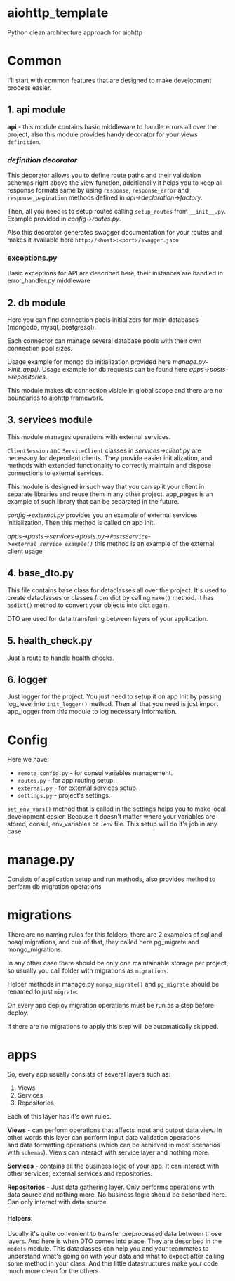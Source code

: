 # aiohttp_template

Python clean architecture approach for aiohttp

# Common
I'll start with common features that are designed to make development process easier.

## 1. api module
**api** - this module contains basic middleware to handle errors all over the project,
also this module provides handy decorator for your views `definition`. 

### _definition decorator_

This decorator allows you to define route paths and their validation schemas 
right above the view function, additionally it helps you to keep all response formats same 
by using `response`, `response_error` and `response_pagination` methods defined 
in _api->declaration->factory_.

Then, all you need is to setup routes calling `setup_routes` from `__init__.py`. 
Example provided in _config->routes.py_.

Also this decorator generates swagger documentation for your routes and makes it available 
here `http://<host>:<port>/swagger.json`

### exceptions.py
Basic exceptions for API are described here, their instances are handled in error_handler.py middleware

## 2. db module

Here you can find connection pools initializers for main databases 
(mongodb, mysql, postgresql).

Each connector can manage several database pools with their own connection pool sizes.

Usage example for mongo db initialization provided here _manage.py->init_app()_.
Usage example for db requests can be found here _apps->posts->repositories_.

This module makes db connection visible in global scope and there are no boundaries 
to aiohttp framework.

## 3. services module
This module manages operations with external services.

`ClientSession` and `ServiceClient` classes in _services->client.py_ are necessary 
for dependent clients. They provide easier initialization, and methods with extended 
functionality to correctly maintain and dispose connections to external services.

This module is designed in such way that you can split your client in separate libraries 
and reuse them in any other project. app_pages is an example of such library that can 
be separated in the future.

_config->external.py_ provides you an example of external services initialization. 
Then this method is called on app init.

_apps->posts->services->posts.py->`PostsService`->`external_service_example()`_ 
this method is an example of the external client usage

## 4. base_dto.py

This file contains base class for dataclasses all over the project. 
It's used to create dataclasses or classes from dict by calling `make()` method.
It has `asdict()` method to convert your objects into dict again.

DTO are used for data transfering between layers of your application.

## 5. health_check.py

Just a route to handle health checks.

## 6. logger

Just logger for the project. You just need to setup it on app init by passing log_level into
`init_logger()` method. Then all that you need is just import app_logger from this 
module to log necessary information.

# Config

Here we have: 
* `remote_config.py` - for consul variables management.
* `routes.py` - for app routing setup.
* `external.py` - for external services setup.
* `settings.py` - project's settings.

`set_env_vars()` method that is called in the settings helps you to make local development
 easier. Because it doesn't matter where your variables are stored, consul, env_variables or `.env` file.
 This setup will do it's job in any case.

# manage.py

Consists of application setup and run methods, also provides method to perform 
db migration operations

# migrations

There are no naming rules for this folders, there are 2 examples of sql 
and nosql migrations, and cuz of that, they called here pg_migrate and mongo_migrations.

In any other case there should be only one maintainable storage per project, 
so usually you call folder with migrations as `migrations`.  

Helper methods in manage.py `mongo_migrate()` and `pg_migrate` 
should be renamed to just `migrate`.

On every app deploy migration operations must be run as a step before deploy.

If there are no migrations to apply this step will be automatically skipped.


# apps

So, every app usually consists of several layers such as:
1. Views
2. Services
3. Repositories

Each of this layer has it's own rules.

**Views** - can perform operations that affects input and output data view.
In other words this layer can perform input data validation operations  
and data formatting operations (which can be achieved in most scenarios with `schemas`).
Views can interact with service layer and nothing more.

**Services** - contains all the business logic of your app. 
It can interact with other services, external services and repositories.

**Repositories** - Just data gathering layer. Only performs operations with data source
and nothing more.
No business logic should be described here. Can only interact with data source.

#### **Helpers:**

Usually it's quite convenient to transfer preprocessed data between those layers.
And here is when DTO comes into place.
They are described in the `models` module. This dataclasses can help you and 
your teammates to understand what's going on with your data 
and what to expect after calling some method in your class.
And this little datastructures make your code much more clean for the others.


